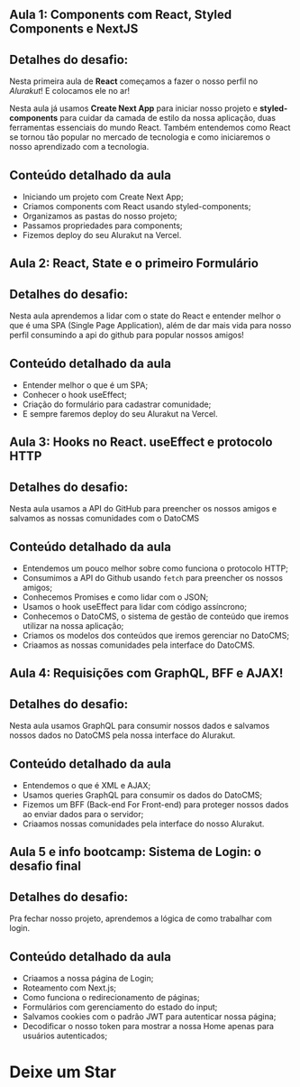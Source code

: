 ## Aula 1: Components com React, Styled Components e NextJS

## Detalhes do desafio:

Nesta primeira aula de **React** começamos a fazer o nosso perfil no *Alurakut*! E colocamos ele no ar!

Nesta aula já usamos **Create Next App** para iniciar nosso projeto e **styled-components** para cuidar da camada de estilo da nossa aplicação, duas ferramentas essenciais do mundo React. Também entendemos como React se tornou tão popular no mercado de tecnologia e como iniciaremos o nosso aprendizado com a tecnologia.

## Conteúdo detalhado da aula

- Iniciando um projeto com Create Next App;
- Criamos components com React usando styled-components;
- Organizamos as pastas do nosso projeto;
- Passamos propriedades para components;
- Fizemos deploy do seu Alurakut na Vercel.

## Aula 2: React, State e o primeiro Formulário

## Detalhes do desafio:

Nesta aula aprendemos a lidar com o state do React e entender melhor o que é uma SPA (Single Page Application), além de dar mais vida para nosso perfil consumindo a api do github para popular nossos amigos!

## Conteúdo detalhado da aula

- Entender melhor o que é um SPA;
- Conhecer o hook useEffect;
- Criação do formulário para cadastrar comunidade;
- E sempre faremos deploy do seu Alurakut na Vercel.

## Aula 3: Hooks no React. useEffect e protocolo HTTP

## Detalhes do desafio:

Nesta aula usamos a API do GitHub para preencher os nossos amigos e salvamos as nossas comunidades com o DatoCMS

## Conteúdo detalhado da aula

- Entendemos um pouco melhor sobre como funciona o protocolo HTTP;
- Consumimos a API do Github usando `fetch` para preencher os nossos amigos;
- Conhecemos Promises e como lidar com o JSON;
- Usamos o hook useEffect para lidar com código assíncrono;
- Conhecemos o DatoCMS, o sistema de gestão de conteúdo que iremos utilizar na nossa aplicação;
- Criamos os modelos dos conteúdos que iremos gerenciar no DatoCMS;
- Criaamos as nossas comunidades pela interface do DatoCMS.

## Aula 4: Requisições com GraphQL, BFF e AJAX!

## Detalhes do desafio:

Nesta aula usamos GraphQL para consumir nossos dados e salvamos nossos dados no DatoCMS pela nossa interface do Alurakut.

## Conteúdo detalhado da aula

- Entendemos o que é XML e AJAX;
- Usamos queries GraphQL para consumir os dados do DatoCMS;
- Fizemos um BFF (Back-end For Front-end) para proteger nossos dados ao enviar dados para o servidor;
- Criaamos nossas comunidades pela interface do nosso Alurakut.

## Aula 5 e info bootcamp: Sistema de Login: o desafio final

## Detalhes do desafio:

Pra fechar nosso projeto, aprendemos a lógica de como trabalhar com login. 

## Conteúdo detalhado da aula

- Criaamos a nossa página de Login;
- Roteamento com Next.js;
- Como funciona o redirecionamento de páginas;
- Formulários com gerenciamento do estado do input;
- Salvamos cookies com o padrão JWT para autenticar nossa página;
- Decodificar o nosso token para mostrar a nossa Home apenas para usuários autenticados;

# **Deixe um Star** 
